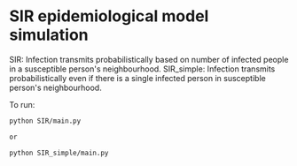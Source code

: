 # SIR epidemiological model simulation

SIR: Infection transmits probabilistically based on number of infected people in a susceptible person's neighbourhood.
SIR_simple: Infection transmits probabilistically even if there is a single infected person in susceptible person's neighbourhood.

To run:

```sh
python SIR/main.py

or

python SIR_simple/main.py
```


